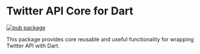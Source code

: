 # Twitter API Core for Dart

[![pub package](https://img.shields.io/pub/v/twitter_api_core.svg?logo=dart&logoColor=00b9fc)](https://pub.dartlang.org/packages/twitter_api_core)

This package provides core reusable and useful functionality for wrapping Twitter API with Dart.
